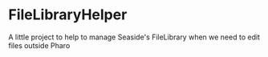# FileLibraryHelper
A little project to help to manage Seaside's FileLibrary when we need to edit files outside Pharo
